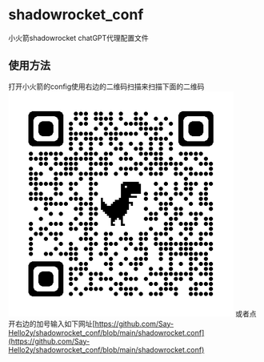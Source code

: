 # shadowrocket_conf
小火箭shadowrocket chatGPT代理配置文件
## 使用方法
打开小火箭的config使用右边的二维码扫描来扫描下面的二维码
![](https://github.com/Say-Hello2y/shadowrocket_conf/blob/main/qrcode_github.com.png)
或者点开右边的加号输入如下网址[https://github.com/Say-Hello2y/shadowrocket_conf/blob/main/shadowrocket.conf](https://github.com/Say-Hello2y/shadowrocket_conf/blob/main/shadowrocket.conf)
